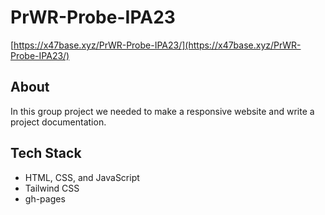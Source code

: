 # PrWR-Probe-IPA23
[https://x47base.xyz/PrWR-Probe-IPA23/](https://x47base.xyz/PrWR-Probe-IPA23/)
## About
In this group project we needed to make a responsive website and write a project documentation.

## Tech Stack
- HTML, CSS, and JavaScript
- Tailwind CSS
- gh-pages
